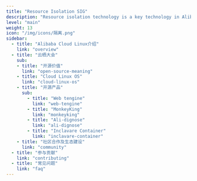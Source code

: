 ```yaml
---
title: "Resource Isolation SIG"
description: "Resource isolation technology is a key technology in Alibaba 'double 11' event over past years. This interest group will focus resource isolation enhancement and best practices on mixed deployment of large-scale applications in cloud scenarios."
level: "main"
weight: 13
icon: "/img/icons/隔离.png"
sidebar:
  - title: "Alibaba Cloud Linux介绍"
    link: "overview"
  - title: "云栖大会"
    sub:
    - title: "开源价值"
      link: "open-source-meaning"
    - title: "Cloud Linux OS"
      link: "cloud-linux-os"
    - title: "开源产品"
      sub:
        - title: "Web tengine"
          link: "web-tengine"
        - title: "MonkeyKing"
          link: "monkeyking"
        - title: "Ali-dignose"
          link: "ali-dignose"
        - title: "Inclavare Container"
          link: "inclavare-container"
    - title: "社区合作及生态建设"
      link: "community"
  - title: "参与贡献"
    link: "contributing"
  - title: "常见问题"
    link: "faq"
---
```

